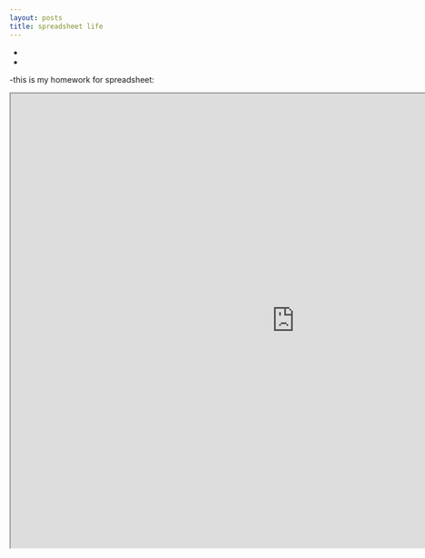 ```yaml
---
layout: posts
title: spreadsheet life 
---
```



-
-
-this is my homework for spreadsheet:


<!-- <iframe src="https://docs.google.com/spreadsheets/d/e/2PACX-1vSCj4ZIsd-b3k3WZbaoZ1k4nxl57kgGEC0xrqcbNbsIaftHIZq6sSeAJqyY-WMZKOS7J-H9Ze3NsRPP/pubhtml?widget=true&amp;headers=false"></iframe> -->


<iframe src="https://docs.google.com/spreadsheets/d/e/2PACX-1vSCj4ZIsd-b3k3WZbaoZ1k4nxl57kgGEC0xrqcbNbsIaftHIZq6sSeAJqyY-WMZKOS7J-H9Ze3NsRPP/pubhtml?widget=true&amp;headers=false" ... ... width="1000" height="800"></iframe>
